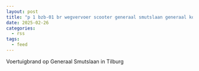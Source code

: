 ```yaml
---
layout: post
title: "p 1 bzb-01 br wegvervoer scooter generaal smutslaan generaal kockstraat tilburg 209433"
date: 2025-02-26
categories: 
  - rss
tags: 
  - feed
---
```


Voertuigbrand op Generaal Smutslaan in Tilburg
